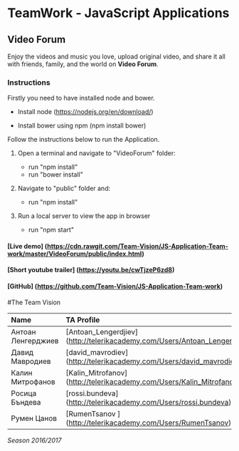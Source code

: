 # TeamWork - JavaScript Applications

## Video Forum

Enjoy the videos and music you love, upload original video, and share it all with friends, family, and the world on **Video Forum**.

### Instructions
Firstly you need to have installed node and bower.

- Install node (https://nodejs.org/en/download/)

- Install bower using npm (npm install bower)

Follow the instructions below to run the Application.

 1. Open a terminal and navigate to "VideoForum" folder:
	- run "npm install"
    - run "bower install"

 2. Navigate to "public" folder and:
    - run "npm install"

 3. Run a local server to view the app in browser
    - run "npm start"

#### [Live demo] (https://cdn.rawgit.com/Team-Vision/JS-Application-Team-work/master/VideoForum/public/index.html)

#### [Short youtube trailer] (https://youtu.be/cwTjzeP6zd8) 

#### [GitHub] (https://github.com/Team-Vision/JS-Application-Team-work) 

#The Team Vision

| Name | TA Profile | Github |
| :--- | :--- | :---- |
| Антоан Ленгерджиев | [Antoan_Lengerdjiev] (http://telerikacademy.com/Users/Antoan_Lengerdjiev) | [antoanLengerdjiev] (https://github.com/antoanLengerdjiev) |
| Давид Мавродиев | [david_mavrodiev] (http://telerikacademy.com/Users/david_mavrodiev) | [David-Mavrodiev] (https://github.com/David-Mavrodiev) |
| Калин Митрофанов | [Kalin_Mitrofanov] (http://telerikacademy.com/Users/Kalin_Mitrofanov) | [knmitrofanov] (https://github.com/knmitrofanov) |
| Росица Бъндева | [rossi.bundeva] (http://telerikacademy.com/Users/rossi.bundeva) | [RossyB] (https://github.com/RossyB) |
| Румен Цанов| [RumenTsanov ] (http://telerikacademy.com/Users/RumenTsanov) | [RumenTsanov] (https://github.com/RumenTsanov) |

*Season 2016/2017*
